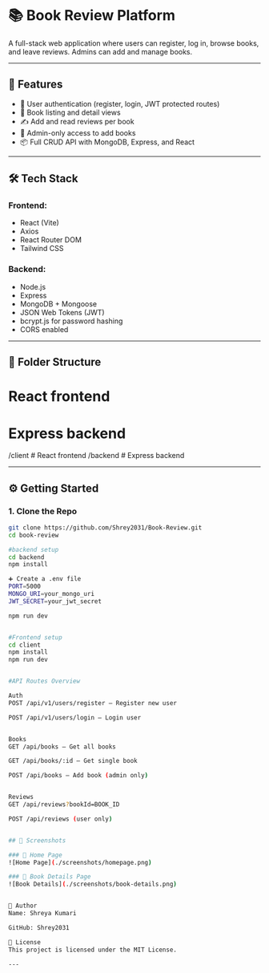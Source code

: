 # 📚 Book Review Platform

A full-stack web application where users can register, log in, browse books, and leave reviews. Admins can add and manage books.

---

## 🚀 Features

- 👤 User authentication (register, login, JWT protected routes)
- 📖 Book listing and detail views
- ✍️ Add and read reviews per book
- 🔐 Admin-only access to add books
- 📦 Full CRUD API with MongoDB, Express, and React

---

## 🛠️ Tech Stack

### Frontend:
- React (Vite)
- Axios
- React Router DOM
- Tailwind CSS

### Backend:
- Node.js
- Express
- MongoDB + Mongoose
- JSON Web Tokens (JWT)
- bcrypt.js for password hashing
- CORS enabled

---

## 📁 Folder Structure

 # React frontend
 # Express backend

 /client # React frontend
/backend # Express backend

---

## ⚙️ Getting Started

### 1. Clone the Repo

```bash
git clone https://github.com/Shrey2031/Book-Review.git
cd book-review

#backend setup
cd backend
npm install

➕ Create a .env file
PORT=5000
MONGO_URI=your_mongo_uri
JWT_SECRET=your_jwt_secret

npm run dev


#Frontend setup
cd client
npm install
npm run dev


#API Routes Overview

Auth
POST /api/v1/users/register – Register new user

POST /api/v1/users/login – Login user


Books
GET /api/books – Get all books

GET /api/books/:id – Get single book

POST /api/books – Add book (admin only)


Reviews
GET /api/reviews?bookId=BOOK_ID

POST /api/reviews (user only)


## 📸 Screenshots

### 🔹 Home Page
![Home Page](./screenshots/homepage.png)

### 🔹 Book Details Page
![Book Details](./screenshots/book-details.png)


👤 Author
Name: Shreya Kumari

GitHub: Shrey2031

📄 License
This project is licensed under the MIT License.

---




